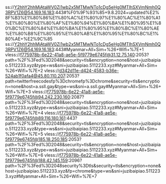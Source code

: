ss://Y2hhY2hhMjAtaWV0Zi1wb2x5MTMwNTo1cDg5eHg0MTlhSXVmNmh0Q3RPV1Z6@54.169.16.183:443#%F0%9F%93%85+9.8.2024+updated%E2%8F%B3%E1%80%86%E1%80%AC%E1%80%97%E1%80%AC%E1%80%A1%E1%80%80%E1%80%AF%E1%80%94%E1%80%BA%E1%80%95%E1%80%BC%E1%80%84%E1%80%BA%E1%80%95%E1%80%BC%E1%80%AE%E1%80%B8%E1%80%95%E1%80%AB%E1%80%95%E1%80%BC%E1%80%AE+%E2%9C%85
ss://Y2hhY2hhMjAtaWV0Zi1wb2x5MTMwNTo1cDg5eHg0MTlhSXVmNmh0Q3RPV1Z6@54.169.16.183:443#Myanmar+All+Sim+%26+Wifi+%7E+1
vless://f775978b-6e22-41a8-ae5e-5f9779e6745f@31.12.75.140:2053?path=%2F%3Fed%3D2048&security=tls&encryption=none&host=juzibaipiao.5112233.xyz&type=ws&sni=juzibaipiao.5112233.xyz#Myanmar+All+Sim+%26+Wifi+%7E+2
vless://d342d11e-d424-4583-b36e-524ab1f0afa4@45.80.110.207:2053?path=twitterfreecodesfp%3Dchromefp%3Dchrome&security=tls&encryption=none&host=a.ssll.gay&type=ws&sni=a.ssll.gay#Myanmar+All+Sim+%26+Wifi+%7E+3
vless://f775978b-6e22-41a8-ae5e-5f9779e6745f@94.242.230.160:2087?path=%2F%3Fed%3D2048&security=tls&encryption=none&host=juzibaipiao.5112233.xyz&type=ws&sni=juzibaipiao.5112233.xyz#Myanmar+All+Sim+%26+Wifi+%7E+4
vless://f775978b-6e22-41a8-ae5e-5f9779e6745f@89.116.180.161:443?path=%2F%3Fed%3D2048&security=tls&encryption=none&host=juzibaipiao.5112233.xyz&type=ws&sni=juzibaipiao.5112233.xyz#Myanmar+All+Sim+%26+Wifi+%7E+5
vless://f775978b-6e22-41a8-ae5e-5f9779e6745f@185.18.250.185:2053?path=%2F%3Fed%3D2048&security=tls&encryption=none&host=juzibaipiao.5112233.xyz&type=ws&sni=juzibaipiao.5112233.xyz#Myanmar+All+Sim+%26+Wifi+%7E+6
vless://f775978b-6e22-41a8-ae5e-5f9779e6745f@188.42.145.159:2096?path=%2F%3Fed%3D2048security%3Dtls&security=tls&encryption=none&host=juzibaipiao.5112233.xyz&fp=chrome&type=ws&sni=juzibaipiao.5112233.xyz#Myanmar+All+Sim+%26+Wifi+%7E+7
